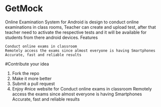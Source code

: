 # GetMock


Online Examination System for Android is design to conduct online examinations in class rooms, Teacher can create and upload test, after that teacher need to activate the respective tests and it will be available for students from there android devices.
Features

    Conduct online exams in classroom
    Remotely access the exams since almost everyone is having Smartphones
    Accurate, fast and reliable results
    
#Contribute your idea
1. Fork the repo
2. Make it more better
3. Submit a pull request
4. Enjoy
#nice website for Conduct online exams in classroom
Remotely access the exams since almost everyone is having Smartphones
Accurate, fast and reliable results

